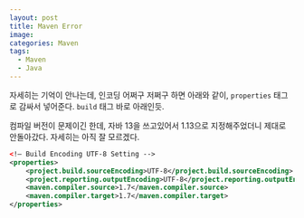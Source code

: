 ```yaml
---
layout: post
title: Maven Error
image:
categories: Maven
tags:
  - Maven
  - Java
---
```




자세히는 기억이 안나는데, 인코딩 어쩌구 저쩌구 하면 아래와 같이, `properties`  태그로 감싸서 넣어준다. `build` 태그 바로 아래인듯.

컴파일 버전이 문제이긴 한데, 자바 13을 쓰고있어서 1.13으로 지정해주었더니 제대로 안돌아갔다. 자세히는 아직 잘 모르겠다.

```xml
<!— Build Encoding UTF-8 Setting -->
<properties>
    <project.build.sourceEncoding>UTF-8</project.build.sourceEncoding>
    <project.reporting.outputEncoding>UTF-8</project.reporting.outputEncoding>
    <maven.compiler.source>1.7</maven.compiler.source>
    <maven.compiler.target>1.7</maven.compiler.target>
</properties>

```